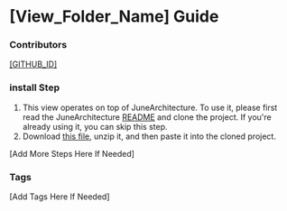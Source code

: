 # [View_Folder_Name] Guide

### Contributors
[[GITHUB_ID]](https://github.com/[GITHUB_ID])

### install Step

1. This view operates on top of JuneArchitecture. To use it, please first read the
   JuneArchitecture [README](https://github.com/melodysdreamj/JuneArchitecture) and clone the project. If you're already
   using it, you can skip this step.
2. Download [this file](https://june-arch-asset.pages.dev/pages/tapbar/[View_Folder_Name].zip), unzip it, and then paste
   it into the cloned project.

[Add More Steps Here If Needed]

### Tags
[Add Tags Here If Needed]